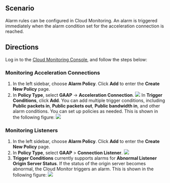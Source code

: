 ## Scenario
Alarm rules can be configured in Cloud Monitoring. An alarm is triggered immediately when the alarm condition set for the acceleration connection is reached.

## Directions
Log in to the [Cloud Monitoring Console](https://console.cloud.tencent.com/monitor/policylist/add), and follow the steps below:

### Monitoring Acceleration Connections
1. In the left sidebar, choose **Alarm Policy**. Click **Add** to enter the **Create New Policy** page.
2. In **Policy Type**, select **GAAP** -> **Acceleration Connection**.
![](https://main.qcloudimg.com/raw/21a41c74d5282d4e55cc340824b79e37.png)
In **Trigger Conditions**, click **Add**. You can add multiple trigger conditions, including **Public packets in**, **Public packets out**, **Public bandwidth in**,  and other alarm conditions. You can set up policies as needed. This is shown in the following figure:
![](https://main.qcloudimg.com/raw/442694974704ab4e980785107a5c63a5.png)

### Monitoring Listeners
1. In the left sidebar, choose **Alarm Policy**. Click **Add** to enter the **Create New Policy** page.
2. In **Policy Type**, select **GAAP** > **Connection Listener**.
![](https://main.qcloudimg.com/raw/8ed1899153c279a8cdd863dc50a2aecf.png)
3. **Trigger Conditions** currently supports alarms for **Abnormal Listener Origin Server Status**. If the status of the origin server becomes abnormal, the Cloud Monitor triggers an alarm. This is shown in the following figure:
![](https://main.qcloudimg.com/raw/0bef097363d0587dcdf3ad7eb22c272f.png)


